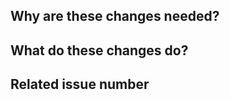 <!--
Thank you for your contribution!

Please review https://github.com/ray-project/ray/blob/master/CONTRIBUTING.rst before opening a pull request.
-->

## Why are these changes needed?

<!-- Please give a short summary of the problem these changes address. -->

## What do these changes do?

<!-- Please give a short summary about these changes. -->

## Related issue number

<!-- Are there any issues opened that will be resolved by merging this change? -->
